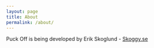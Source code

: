 ```yaml
---
layout: page
title: About
permalink: /about/
---
```


Puck Off is being developed by Erik Skoglund - [Skoggy.se](http://skoggy.se)